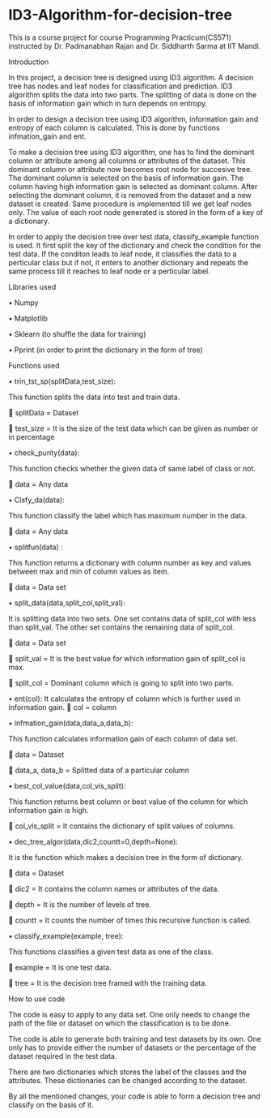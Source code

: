 # ID3-Algorithm-for-decision-tree
This is a course project for course Programming Practicum(CS571) instructed by  Dr. Padmanabhan Rajan and Dr. Siddharth Sarma at IIT Mandi.

Introduction

In this project, a decision tree is designed using ID3 algorithm. A decision tree has nodes and leaf nodes for classification and prediction. ID3 algorithm splits the data into two parts. The splitting of data is done on the basis of information gain which in turn depends on entropy.

In order to design a decision tree using ID3 algorithm, information gain and entropy of each column is calculated. This is done by functions infmation_gain and ent. 

To make a decision tree using ID3 algorithm, one has to find the dominant column or attribute among all columns or attributes of the dataset. This dominant column or attribute now becomes root node for succesive tree. The dominant column is selected on the basis of information gain. The column having high information gain is selected as dominant column. After selecting the dominant column, it is removed from the dataset and a new dataset is created. Same procedure is implemented till we get leaf nodes only. The value of each root node generated is stored in the form of a key of a dictionary. 

In order to apply the decision tree over test data, classify_example function is used. It first split the key of the dictionary and check the condition for the test data. If the conditon leads to leaf node, it classifies the data to a perticular class but if not, it enters to another dictionary and repeats the same process till it reaches to leaf node or a perticular label.

Libraries used

•	Numpy

•	Matplotlib

•	Sklearn (to shuffle the data for training)

•	Pprint (in order to print the dictionary in the form of tree)

Functions used

•	trin_tst_sp(splitData,test_size):

This function splits the data into test and train data.

	splitData = Dataset

	test_size = It is the size of the test data which can be given as number or in percentage


•	check_purity(data):

This function checks whether the given data of same label of class or not.

	data = Any data


•	Clsfy_da(data):

This function classify the label which has maximum number in the data.

	data = Any data  


•	splitfun(data) :

This function returns a dictionary with column number as key and values between max and min of column values as item.

	data =  Data set


•	split_data(data,split_col,split_val):

It is splitting data into two sets. One set contains data of split_col with less than split_val. The other set contains the remaining data of split_col. 

	data = Data set

	split_val = It is the best value for  which information gain of split_col  is max.

	split_col = Dominant column which is going to split into two parts.


•	ent(col):
It calculates the entropy of column which is further used in information gain.
	col = column


•	infmation_gain(data,data_a,data_b):

This function calculates information gain of each column of data set.

	data = Dataset

	data_a, data_b = Splitted data of a particular column 


•	best_col_value(data,col_vis_split):

This function returns best column or best value of the column for which information gain is high.

	col_vis_split = It contains the dictionary of split values of columns.   


•	dec_tree_algor(data,dic2,countt=0,depth=None):

It is the function which makes a decision tree in the form of dictionary.

	data = Dataset

	dic2 = It contains the column names or attributes of the data. 

	depth = It is the number of levels of tree.

	countt = It counts the number of times this recursive function is called.


•	classify_example(example, tree):

This functions classifies a given test data as one of the class.

	example = It is one test data.

	tree = It is the decision tree framed with the training data.


How to use code

The code is easy to apply to any data set. One only needs to change the path of the file or dataset on which the classification is to be done.

The code is able to generate both training and test datasets by its own. One only has to provide either the number of datasets or the percentage of the dataset required in the test data.  

There are two dictionaries which stores the label of the classes and the attributes. These dictionaries can be changed according to the dataset.

By all the mentioned changes, your code is able to form a decision tree and classify on the basis of it.
